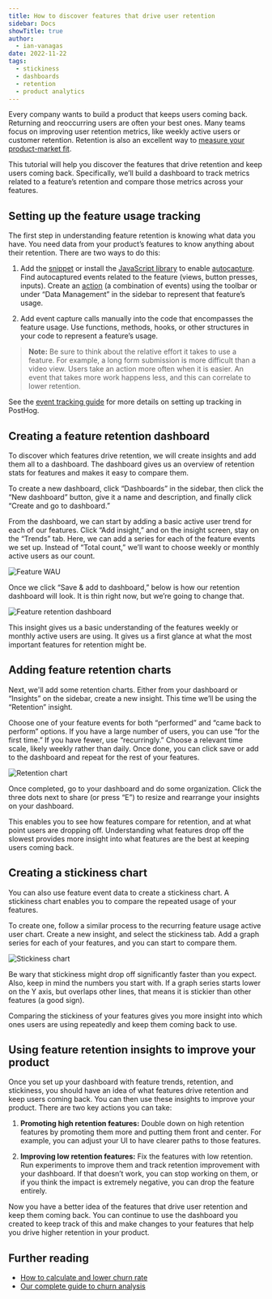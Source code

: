 ```yaml
---
title: How to discover features that drive user retention
sidebar: Docs
showTitle: true
author:
  - ian-vanagas
date: 2022-11-22
tags:
  - stickiness
  - dashboards
  - retention
  - product analytics
---
```


Every company wants to build a product that keeps users coming back. Returning and reoccurring users are often your best ones. Many teams focus on improving user retention metrics, like weekly active users or customer retention. Retention is also an excellent way to [measure your product-market fit](/blog/measure-product-market-fit).

This tutorial will help you discover the features that drive retention and keep users coming back. Specifically, we’ll build a dashboard to track metrics related to a feature’s retention and compare those metrics across your features.

## Setting up the feature usage tracking

The first step in understanding feature retention is knowing what data you have. You need data from your product’s features to know anything about their retention. There are two ways to do this:

1. Add the [snippet](/docs/integrate) or install the [JavaScript library](/docs/integrate/client/js) to enable [autocapture](/docs/data/autocapture). Find autocaptured events related to the feature (views, button presses, inputs). Create an [action](/docs/data/actions) (a combination of events) using the toolbar or under “Data Management” in the sidebar to represent that feature’s usage.

2. Add event capture calls manually into the code that encompasses the feature usage. Use functions, methods, hooks, or other structures in your code to represent a feature’s usage.

> **Note:** Be sure to think about the relative effort it takes to use a feature. For example, a long form submission is more difficult than a video view. Users take an action more often when it is easier. An event that takes more work happens less, and this can correlate to lower retention.

See the [event tracking guide](/tutorials/event-tracking-guide) for more details on setting up tracking in PostHog.

## Creating a feature retention dashboard

To discover which features drive retention, we will create insights and add them all to a dashboard. The dashboard gives us an overview of retention stats for features and makes it easy to compare them.

To create a new dashboard, click “Dashboards” in the sidebar, then click the “New dashboard” button, give it a name and description, and finally click “Create and go to dashboard.” 

From the dashboard, we can start by adding a basic active user trend for each of our features. Click “Add insight,” and on the insight screen, stay on the “Trends” tab. Here, we can add a series for each of the feature events we set up. Instead of “Total count,” we’ll want to choose weekly or monthly active users as our count.

![Feature WAU](https://res.cloudinary.com/dmukukwp6/image/upload/v1710055416/posthog.com/contents/images/tutorials/feature-retention/key-feature-wau.png)

Once we click “Save & add to dashboard,” below is how our retention dashboard will look. It is thin right now, but we’re going to change that.

![Feature retention dashboard](https://res.cloudinary.com/dmukukwp6/image/upload/v1710055416/posthog.com/contents/images/tutorials/feature-retention/dashboard.png)

This insight gives us a basic understanding of the features weekly or monthly active users are using. It gives us a first glance at what the most important features for retention might be.

## Adding feature retention charts

Next, we'll add some retention charts. Either from your dashboard or “Insights” on the sidebar, create a new insight. This time we’ll be using the “Retention” insight. 

Choose one of your feature events for both “performed” and “came back to perform” options. If you have a large number of users, you can use “for the first time.” If you have fewer, use “recurringly.” Choose a relevant time scale, likely weekly rather than daily. Once done, you can click save or add to the dashboard and repeat for the rest of your features.

![Retention chart](https://res.cloudinary.com/dmukukwp6/image/upload/v1710055416/posthog.com/contents/images/tutorials/feature-retention/retention.png)

Once completed, go to your dashboard and do some organization. Click the three dots next to share (or press “E”) to resize and rearrange your insights on your dashboard.

This enables you to see how features compare for retention, and at what point users are dropping off. Understanding what features drop off the slowest provides more insight into what features are the best at keeping users coming back.

## Creating a stickiness chart

You can also use feature event data to create a stickiness chart. A stickiness chart enables you to compare the repeated usage of your features.

To create one, follow a similar process to the recurring feature usage active user chart. Create a new insight, and select the stickiness tab. Add a graph series for each of your features, and you can start to compare them. 

![Stickiness chart](https://res.cloudinary.com/dmukukwp6/image/upload/v1710055416/posthog.com/contents/images/tutorials/feature-retention/stickiness.png)

Be wary that stickiness might drop off significantly faster than you expect. Also, keep in mind the numbers you start with. If a graph series starts lower on the Y axis, but overlaps other lines, that means it is stickier than other features (a good sign).

Comparing the stickiness of your features gives you more insight into which ones users are using repeatedly and keep them coming back to use.

## Using feature retention insights to improve your product

Once you set up your dashboard with feature trends, retention, and stickiness, you should have an idea of what features drive retention and keep users coming back. You can then use these insights to improve your product. There are two key actions you can take:

1. **Promoting high retention features:** Double down on high retention features by promoting them more and putting them front and center. For example, you can adjust your UI to have clearer paths to those features.

2. **Improving low retention features:** Fix the features with low retention. Run experiments to improve them and track retention improvement with your dashboard. If that doesn’t work, you can stop working on them, or if you think the impact is extremely negative, you can drop the feature entirely.

Now you have a better idea of the features that drive user retention and keep them coming back. You can continue to use the dashboard you created to keep track of this and make changes to your features that help you drive higher retention in your product.

## Further reading

- [How to calculate and lower churn rate](/tutorials/churn-rate)
- [Our complete guide to churn analysis](/blog/customer-churn-analysis-guide)

<NewsletterForm />